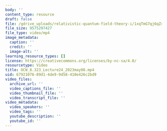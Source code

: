```yaml
---
body: ''
content_type: resource
draft: false
file: /gdrive_uploads/relativistic-quantum-field-theory-i/1xqTmG7qj6qZ4UtrLxG9EABBXtqpnbwvr/ocw_8323_lecture24_2023may08.mp4
file_size: 9575297427
file_type: video/mp4
image_metadata:
  caption: ''
  credit: ''
  image-alt: ''
learning_resource_types: []
license: https://creativecommons.org/licenses/by-nc-sa/4.0/
resourcetype: Video
title: OCW_8.323_Lecture24_2023may08.mp4
uid: 67921076-89d1-4de9-9d58-410e426c2bd9
video_files:
  archive_url: ''
  video_captions_file: ''
  video_thumbnail_file: ''
  video_transcript_file: ''
video_metadata:
  video_speakers: ''
  video_tags: ''
  youtube_description: ''
  youtube_id: ''
---
```

